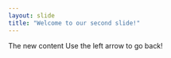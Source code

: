 ```yaml
---
layout: slide
title: "Welcome to our second slide!"
---
```

The new content 
Use the left arrow to go back!
